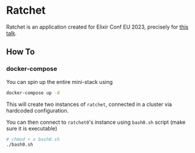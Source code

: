 # Ratchet

Ratchet is an application created for Elixir Conf EU 2023, precisely for [this talk](https://www.elixirconf.eu/participants/luca-dei-zotti/).

## How To

### docker-compose

You can spin up the entire mini-stack using

``` bash
docker-compose up -d
```

This will create two instances of `ratchet`, connected in a cluster via hardcoded configuration.

You can then connect to `ratchet0`'s instance using `bash0.sh` script (make sure it is executable)

``` bash
# chmod + x bash0.sh
./bash0.sh
```
